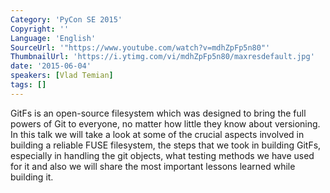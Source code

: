 ```yaml
---
Category: 'PyCon SE 2015'
Copyright: ''
Language: 'English'
SourceUrl: '"https://www.youtube.com/watch?v=mdhZpFp5n80"'
ThumbnailUrl: 'https://i.ytimg.com/vi/mdhZpFp5n80/maxresdefault.jpg'
date: '2015-06-04'
speakers: [Vlad Temian]
tags: []
---
```

GitFs is an open-source filesystem which was designed to bring the full powers of Git to everyone, no matter how little they know about versioning. In this talk we will take a look at some of the crucial aspects involved in building a reliable FUSE filesystem, the steps that we took in building GitFs, especially in handling the git objects, what testing methods we have used for it and also we will share the most important lessons learned while building it.